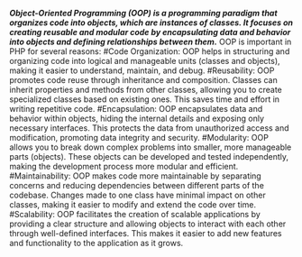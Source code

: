 ***Object-Oriented Programming (OOP) is a programming paradigm that organizes code into objects, which are instances of classes. It focuses on creating reusable and modular code by encapsulating data and behavior into objects and defining relationships between them.***
OOP is important in PHP for several reasons:
#Code Organization: OOP helps in structuring and organizing code into logical and manageable units (classes and objects), making it easier to understand, maintain, and debug.
#Reusability: OOP promotes code reuse through inheritance and composition. Classes can inherit properties and methods from other classes, allowing you to create specialized classes based on existing ones. This saves time and effort in writing repetitive code.
#Encapsulation: OOP encapsulates data and behavior within objects, hiding the internal details and exposing only necessary interfaces. This protects the data from unauthorized access and modification, promoting data integrity and security.
#Modularity: OOP allows you to break down complex problems into smaller, more manageable parts (objects). These objects can be developed and tested independently, making the development process more modular and efficient.
#Maintainability: OOP makes code more maintainable by separating concerns and reducing dependencies between different parts of the codebase. Changes made to one class have minimal impact on other classes, making it easier to modify and extend the code over time.
#Scalability: OOP facilitates the creation of scalable applications by providing a clear structure and allowing objects to interact with each other through well-defined interfaces. This makes it easier to add new features and functionality to the application as it grows.

